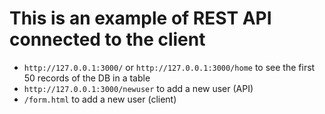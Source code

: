 # This is an example of REST API connected to the client

- `http://127.0.0.1:3000/` or `http://127.0.0.1:3000/home` to see the first 50 records of the DB in a table
- `http://127.0.0.1:3000/newuser` to add a new user (API)
- `/form.html` to add a new user (client)
